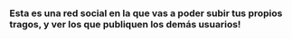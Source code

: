 ### Esta es una red social en la que vas a poder subir tus propios tragos, y ver los que publiquen los demás usuarios!
